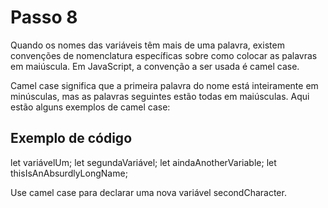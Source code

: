 # Passo 8

Quando os nomes das variáveis ​​têm mais de uma palavra, existem convenções de nomenclatura específicas sobre como colocar as palavras em maiúscula. Em JavaScript, a convenção a ser usada é camel case.

Camel case significa que a primeira palavra do nome está inteiramente em minúsculas, mas as palavras seguintes estão todas em maiúsculas. Aqui estão alguns exemplos de camel case:

## Exemplo de código
let variávelUm;
let segundaVariável;
let aindaAnotherVariable;
let thisIsAnAbsurdlyLongName;

Use camel case para declarar uma nova variável secondCharacter.